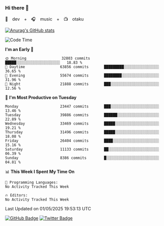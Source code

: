 ### Hi there 👋

🚀　dev　+　🎧　music　+　📺　otaku


[![Anurag's GitHub stats](https://github-readme-stats.vercel.app/api?username=koheitasaka&count_private=true&show_icons=true&theme=monokai)](https://github.com/koheitasaka/github-readme-stats)

<!--START_SECTION:waka-->
![Code Time](http://img.shields.io/badge/Code%20Time-1%2C161%20hrs%2023%20mins-blue)

**I'm an Early 🐤** 

```text
🌞 Morning                32803 commits       █████░░░░░░░░░░░░░░░░░░░░   18.83 % 
🌆 Daytime                63856 commits       █████████░░░░░░░░░░░░░░░░   36.65 % 
🌃 Evening                55674 commits       ████████░░░░░░░░░░░░░░░░░   31.96 % 
🌙 Night                  21888 commits       ███░░░░░░░░░░░░░░░░░░░░░░   12.56 % 
```
📅 **I'm Most Productive on Tuesday** 

```text
Monday                   23447 commits       ███░░░░░░░░░░░░░░░░░░░░░░   13.46 % 
Tuesday                  39886 commits       ██████░░░░░░░░░░░░░░░░░░░   22.89 % 
Wednesday                33469 commits       █████░░░░░░░░░░░░░░░░░░░░   19.21 % 
Thursday                 31496 commits       █████░░░░░░░░░░░░░░░░░░░░   18.08 % 
Friday                   26404 commits       ████░░░░░░░░░░░░░░░░░░░░░   15.16 % 
Saturday                 11133 commits       ██░░░░░░░░░░░░░░░░░░░░░░░   06.39 % 
Sunday                   8386 commits        █░░░░░░░░░░░░░░░░░░░░░░░░   04.81 % 
```


📊 **This Week I Spent My Time On** 

```text
💬 Programming Languages: 
No Activity Tracked This Week

🔥 Editors: 
No Activity Tracked This Week
```


 Last Updated on 01/05/2025 19:53:13 UTC
<!--END_SECTION:waka-->

[![GitHub Badge](https://img.shields.io/badge/GitHub-100000?style=for-the-badge&logo=github&logoColor=white)](https://github.com/koheitasaka)
[![Twitter Badge](https://img.shields.io/badge/Twitter-1DA1F2?style=for-the-badge&logo=twitter&logoColor=white)](https://twitter.com/sleep_asleep_)
